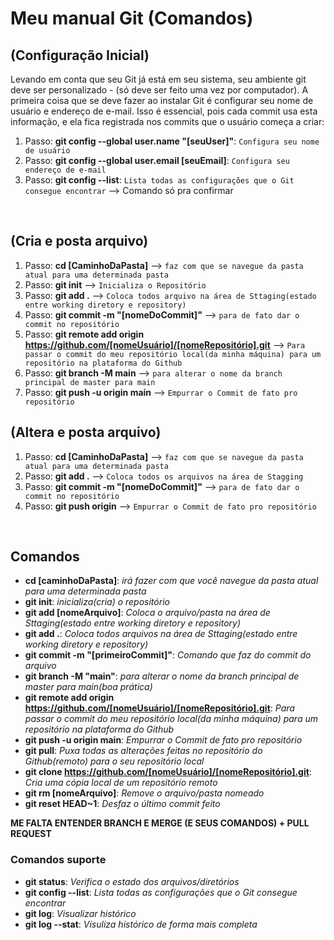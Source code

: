 # Meu manual Git (Comandos)

## (Configuração Inicial)
Levando em conta que seu Git já está em seu sistema, seu ambiente git deve ser personalizado - (só deve ser feito uma vez por computador). 
A primeira coisa que se deve fazer ao instalar Git é configurar seu nome de usuário e endereço de e-mail. Isso é essencial, pois cada commit usa esta informação, e ela fica registrada nos commits que o usuário começa a criar:
1. Passo: **git config --global user.name "[seuUser]"**: `Configura seu nome de usuário`
2. Passo: **git config --global user.email [seuEmail]**: `Configura seu endereço de e-mail`
3. Passo: **git config --list**: `Lista todas as configurações que o Git consegue encontrar` --> Comando só pra confirmar

&nbsp;

## (Cria e posta arquivo)
1. Passo: **cd [CaminhoDaPasta]** --> `faz com que se navegue da pasta atual para uma determinada pasta` 
2. Passo: **git init** --> `Inicializa o Repositório`
3. Passo: **git add .** --> `Coloca todos arquivo na área de Sttaging(estado entre working diretory e repository)`
4. Passo: **git commit -m "[nomeDoCommit]"** --> `para de fato dar o commit no repositório`
5. Passo: **git remote add origin https://github.com/[nomeUsuário]/[nomeRepositório].git** --> `Para passar o commit do meu repositório local(da minha máquina) para um repositório na plataforma do Github`
6. Passo: **git branch -M main** --> `para alterar o nome da branch principal de master para main`
7. Passo: **git push -u origin main** --> `Empurrar o Commit de fato pro repositório`


## (Altera e posta arquivo)
1. Passo: **cd [CaminhoDaPasta]** --> `faz com que se navegue da pasta atual para uma determinada pasta`
2. Passo: **git add .** --> `Coloca todos os arquivos na área de Stagging`
3. Passo: **git commit -m "[nomeDoCommit]"** --> `para de fato dar o commit no repositório`
4. Passo: **git push origin** --> `Empurrar o Commit de fato pro repositório`

&nbsp;

## Comandos
- **cd [caminhoDaPasta]**: *irá fazer com que você navegue da pasta atual para uma determinada pasta*
- **git init**: *inicializa(cria) o repositório*
- **git add [nomeArquivo]**: *Coloca o arquivo/pasta na área de Sttaging(estado entre working diretory e repository)*
- **git add .**: *Coloca todos arquivos na área de Sttaging(estado entre working diretory e repository)*
- **git commit -m "[primeiroCommit]"**: *Comando que faz do commit do arquivo*
- **git branch -M "main"**: *para alterar o nome da branch principal de master para main(boa prática)*
- **git remote add origin https://github.com/[nomeUsuário]/[nomeRepositório].git**: *Para passar o commit do meu repositório local(da minha máquina) para um repositório na plataforma do Github*
- **git push -u origin main**: *Empurrar o Commit de fato pro repositório*
- **git pull**: *Puxa todas as alterações feitas no repositório do Github(remoto) para o seu repositório local*
- **git clone https://github.com/[nomeUsuário]/[nomeRepositório].git**: *Cria uma cópia local de um repositório remoto*
- **git rm [nomeArquivo]**: *Remove o arquivo/pasta nomeado*
- **git reset HEAD~1**: *Desfaz o último commit feito*


**ME FALTA ENTENDER BRANCH E MERGE (E SEUS COMANDOS) + PULL REQUEST**

### Comandos suporte
- **git status**: *Verifica o estado dos arquivos/diretórios*
- **git config --list**: *Lista todas as configurações que o Git consegue encontrar*
- **git log**: *Visualizar histórico*
- **git log --stat**: *Visuliza histórico de forma mais completa*
